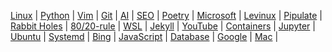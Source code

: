 
[Linux](/linux/) | [Python](/python/) | [Vim](/vim/) | [Git](/git/) | 
[AI](/ai/) | [SEO](/seo/) | [Poetry](/poetry/) | [Microsoft](/microsoft/) | 
[Levinux](/levinux/) | [Pipulate](/pipulate/) | [Rabbit Holes](/rabbit-holes/) | [80/20-rule](/80-20-rule/) | 
[WSL](/wsl/) | [Jekyll](/jekyll/) | [YouTube](/youtube/) | [Containers](/container/) | 
[Jupyter](/jupyter/) | [Ubuntu](/ubuntu/) | [Systemd](/systemd/) | [Bing](/bing/) | 
[JavaScript](/javascript/) | [Database](/database/) | [Google](/google/) | [Mac](/mac/) | 
